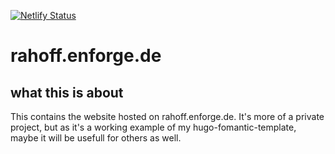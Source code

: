 [![Netlify Status](https://api.netlify.com/api/v1/badges/254c6722-e9ea-477b-b4cd-fddf210c60f4/deploy-status)](https://app.netlify.com/sites/rahoff/deploys)

# rahoff.enforge.de

## what this is about
This contains the website hosted on rahoff.enforge.de. It's more of a private project, but as it's a working example of my hugo-fomantic-template, maybe it will be usefull for others as well.
